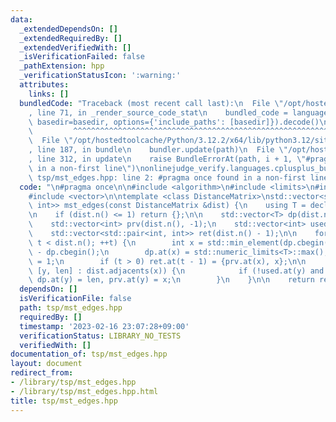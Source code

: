```yaml
---
data:
  _extendedDependsOn: []
  _extendedRequiredBy: []
  _extendedVerifiedWith: []
  _isVerificationFailed: false
  _pathExtension: hpp
  _verificationStatusIcon: ':warning:'
  attributes:
    links: []
  bundledCode: "Traceback (most recent call last):\n  File \"/opt/hostedtoolcache/Python/3.12.2/x64/lib/python3.12/site-packages/onlinejudge_verify/documentation/build.py\"\
    , line 71, in _render_source_code_stat\n    bundled_code = language.bundle(stat.path,\
    \ basedir=basedir, options={'include_paths': [basedir]}).decode()\n          \
    \         ^^^^^^^^^^^^^^^^^^^^^^^^^^^^^^^^^^^^^^^^^^^^^^^^^^^^^^^^^^^^^^^^^^^^^^^^^^^^^^^^^\n\
    \  File \"/opt/hostedtoolcache/Python/3.12.2/x64/lib/python3.12/site-packages/onlinejudge_verify/languages/cplusplus.py\"\
    , line 187, in bundle\n    bundler.update(path)\n  File \"/opt/hostedtoolcache/Python/3.12.2/x64/lib/python3.12/site-packages/onlinejudge_verify/languages/cplusplus_bundle.py\"\
    , line 312, in update\n    raise BundleErrorAt(path, i + 1, \"#pragma once found\
    \ in a non-first line\")\nonlinejudge_verify.languages.cplusplus_bundle.BundleErrorAt:\
    \ tsp/mst_edges.hpp: line 2: #pragma once found in a non-first line\n"
  code: "\n#pragma once\n\n#include <algorithm>\n#include <limits>\n#include <utility>\n\
    #include <vector>\n\ntemplate <class DistanceMatrix>\nstd::vector<std::pair<int,\
    \ int>> mst_edges(const DistanceMatrix &dist) {\n    using T = decltype((*dist.adjacents(0).begin()).second);\n\
    \n    if (dist.n() <= 1) return {};\n\n    std::vector<T> dp(dist.n(), std::numeric_limits<T>::max());\n\
    \    std::vector<int> prv(dist.n(), -1);\n    std::vector<int> used(dist.n());\n\
    \    std::vector<std::pair<int, int>> ret(dist.n() - 1);\n\n    for (int t = 0;\
    \ t < dist.n(); ++t) {\n        int x = std::min_element(dp.cbegin(), dp.cend())\
    \ - dp.cbegin();\n        dp.at(x) = std::numeric_limits<T>::max();\n        used.at(x)\
    \ = 1;\n        if (t > 0) ret.at(t - 1) = {prv.at(x), x};\n\n        for (auto\
    \ [y, len] : dist.adjacents(x)) {\n            if (!used.at(y) and len < dp.at(y))\
    \ dp.at(y) = len, prv.at(y) = x;\n        }\n    }\n\n    return ret;\n}\n"
  dependsOn: []
  isVerificationFile: false
  path: tsp/mst_edges.hpp
  requiredBy: []
  timestamp: '2023-02-16 23:07:28+09:00'
  verificationStatus: LIBRARY_NO_TESTS
  verifiedWith: []
documentation_of: tsp/mst_edges.hpp
layout: document
redirect_from:
- /library/tsp/mst_edges.hpp
- /library/tsp/mst_edges.hpp.html
title: tsp/mst_edges.hpp
---
```

